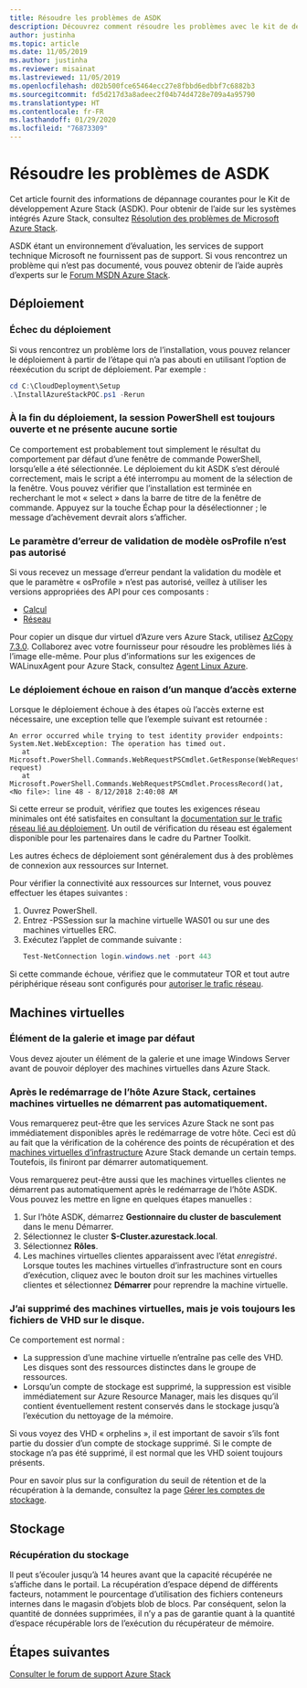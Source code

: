 ```yaml
---
title: Résoudre les problèmes de ASDK
description: Découvrez comment résoudre les problèmes avec le kit de développement Azure Stack (ASDK).
author: justinha
ms.topic: article
ms.date: 11/05/2019
ms.author: justinha
ms.reviewer: misainat
ms.lastreviewed: 11/05/2019
ms.openlocfilehash: d02b500fce65464ecc27e8fbbd6edbbf7c6882b3
ms.sourcegitcommit: fd5d217d3a8adeec2f04b74d4728e709a4a95790
ms.translationtype: HT
ms.contentlocale: fr-FR
ms.lasthandoff: 01/29/2020
ms.locfileid: "76873309"
---
```

# <a name="troubleshoot-the-asdk"></a>Résoudre les problèmes de ASDK
Cet article fournit des informations de dépannage courantes pour le Kit de développement Azure Stack (ASDK). Pour obtenir de l’aide sur les systèmes intégrés Azure Stack, consultez [Résolution des problèmes de Microsoft Azure Stack](../operator/azure-stack-troubleshooting.md). 

ASDK étant un environnement d’évaluation, les services de support technique Microsoft ne fournissent pas de support. Si vous rencontrez un problème qui n’est pas documenté, vous pouvez obtenir de l’aide auprès d’experts sur le [Forum MSDN Azure Stack](https://social.msdn.microsoft.com/Forums/azure/home?forum=azurestack). 


## <a name="deployment"></a>Déploiement
### <a name="deployment-failure"></a>Échec du déploiement
Si vous rencontrez un problème lors de l’installation, vous pouvez relancer le déploiement à partir de l’étape qui n’a pas abouti en utilisant l’option de réexécution du script de déploiement. Par exemple :

  ```powershell
  cd C:\CloudDeployment\Setup
  .\InstallAzureStackPOC.ps1 -Rerun
  ```

### <a name="at-the-end-of-the-deployment-the-powershell-session-is-still-open-and-doesnt-show-any-output"></a>À la fin du déploiement, la session PowerShell est toujours ouverte et ne présente aucune sortie
Ce comportement est probablement tout simplement le résultat du comportement par défaut d’une fenêtre de commande PowerShell, lorsqu’elle a été sélectionnée. Le déploiement du kit ASDK s’est déroulé correctement, mais le script a été interrompu au moment de la sélection de la fenêtre. Vous pouvez vérifier que l’installation est terminée en recherchant le mot « select » dans la barre de titre de la fenêtre de commande. Appuyez sur la touche Échap pour la désélectionner ; le message d’achèvement devrait alors s’afficher.

### <a name="template-validation-error-parameter-osprofile-is-not-allowed"></a>Le paramètre d’erreur de validation de modèle osProfile n’est pas autorisé

Si vous recevez un message d’erreur pendant la validation du modèle et que le paramètre « osProfile » n’est pas autorisé, veillez à utiliser les versions appropriées des API pour ces composants :

- [Calcul](https://docs.microsoft.com/azure-stack/user/azure-stack-profiles-azure-resource-manager-versions#microsoftcompute)
- [Réseau](https://docs.microsoft.com/azure-stack/user/azure-stack-profiles-azure-resource-manager-versions#microsoftnetwork)

Pour copier un disque dur virtuel d’Azure vers Azure Stack, utilisez [AzCopy 7.3.0](https://docs.microsoft.com/azure-stack/user/azure-stack-storage-transfer#download-and-install-azcopy). Collaborez avec votre fournisseur pour résoudre les problèmes liés à l’image elle-même. Pour plus d’informations sur les exigences de WALinuxAgent pour Azure Stack, consultez [Agent Linux Azure](../operator/azure-stack-linux.md#azure-linux-agent).

### <a name="deployment-fails-due-to-lack-of-external-access"></a>Le déploiement échoue en raison d’un manque d’accès externe
Lorsque le déploiement échoue à des étapes où l’accès externe est nécessaire, une exception telle que l’exemple suivant est retournée :

```
An error occurred while trying to test identity provider endpoints: System.Net.WebException: The operation has timed out.
   at Microsoft.PowerShell.Commands.WebRequestPSCmdlet.GetResponse(WebRequest request)
   at Microsoft.PowerShell.Commands.WebRequestPSCmdlet.ProcessRecord()at, <No file>: line 48 - 8/12/2018 2:40:08 AM
```
Si cette erreur se produit, vérifiez que toutes les exigences réseau minimales ont été satisfaites en consultant la [documentation sur le trafic réseau lié au déploiement](../operator/deployment-networking.md). Un outil de vérification du réseau est également disponible pour les partenaires dans le cadre du Partner Toolkit.

Les autres échecs de déploiement sont généralement dus à des problèmes de connexion aux ressources sur Internet.

Pour vérifier la connectivité aux ressources sur Internet, vous pouvez effectuer les étapes suivantes :

1. Ouvrez PowerShell.
2. Entrez -PSSession sur la machine virtuelle WAS01 ou sur une des machines virtuelles ERC.
3. Exécutez l’applet de commande suivante : 
   ```powershell
   Test-NetConnection login.windows.net -port 443
   ```

Si cette commande échoue, vérifiez que le commutateur TOR et tout autre périphérique réseau sont configurés pour [autoriser le trafic réseau](../operator/azure-stack-network.md).


## <a name="virtual-machines"></a>Machines virtuelles
### <a name="default-image-and-gallery-item"></a>Élément de la galerie et image par défaut
Vous devez ajouter un élément de la galerie et une image Windows Server avant de pouvoir déployer des machines virtuelles dans Azure Stack.

### <a name="after-restarting-my-azure-stack-host-some-vms-dont-automatically-start"></a>Après le redémarrage de l’hôte Azure Stack, certaines machines virtuelles ne démarrent pas automatiquement.
Vous remarquerez peut-être que les services Azure Stack ne sont pas immédiatement disponibles après le redémarrage de votre hôte. Ceci est dû au fait que la vérification de la cohérence des points de récupération et des [machines virtuelles d’infrastructure](asdk-architecture.md#virtual-machine-roles) Azure Stack demande un certain temps. Toutefois, ils finiront par démarrer automatiquement.

Vous remarquerez peut-être aussi que les machines virtuelles clientes ne démarrent pas automatiquement après le redémarrage de l’hôte ASDK. Vous pouvez les mettre en ligne en quelques étapes manuelles :

1.  Sur l’hôte ASDK, démarrez **Gestionnaire du cluster de basculement** dans le menu Démarrer.
2.  Sélectionnez le cluster **S-Cluster.azurestack.local**.
3.  Sélectionnez **Rôles**.
4.  Les machines virtuelles clientes apparaissent avec l’état *enregistré*. Lorsque toutes les machines virtuelles d’infrastructure sont en cours d’exécution, cliquez avec le bouton droit sur les machines virtuelles clientes et sélectionnez **Démarrer** pour reprendre la machine virtuelle.

### <a name="ive-deleted-some-vms-but-still-see-the-vhd-files-on-disk"></a>J’ai supprimé des machines virtuelles, mais je vois toujours les fichiers de VHD sur le disque. 
Ce comportement est normal :

* La suppression d’une machine virtuelle n’entraîne pas celle des VHD. Les disques sont des ressources distinctes dans le groupe de ressources.
* Lorsqu’un compte de stockage est supprimé, la suppression est visible immédiatement sur Azure Resource Manager, mais les disques qu’il contient éventuellement restent conservés dans le stockage jusqu’à l’exécution du nettoyage de la mémoire.

Si vous voyez des VHD « orphelins », il est important de savoir s’ils font partie du dossier d’un compte de stockage supprimé. Si le compte de stockage n’a pas été supprimé, il est normal que les VHD soient toujours présents.

Pour en savoir plus sur la configuration du seuil de rétention et de la récupération à la demande, consultez la page [Gérer les comptes de stockage](../operator/azure-stack-manage-storage-accounts.md).

## <a name="storage"></a>Stockage
### <a name="storage-reclamation"></a>Récupération du stockage
Il peut s’écouler jusqu’à 14 heures avant que la capacité récupérée ne s’affiche dans le portail. La récupération d’espace dépend de différents facteurs, notamment le pourcentage d’utilisation des fichiers conteneurs internes dans le magasin d’objets blob de blocs. Par conséquent, selon la quantité de données supprimées, il n’y a pas de garantie quant à la quantité d’espace récupérable lors de l’exécution du récupérateur de mémoire.

## <a name="next-steps"></a>Étapes suivantes
[Consulter le forum de support Azure Stack](https://social.msdn.microsoft.com/Forums/azure/home?forum=azurestack)
